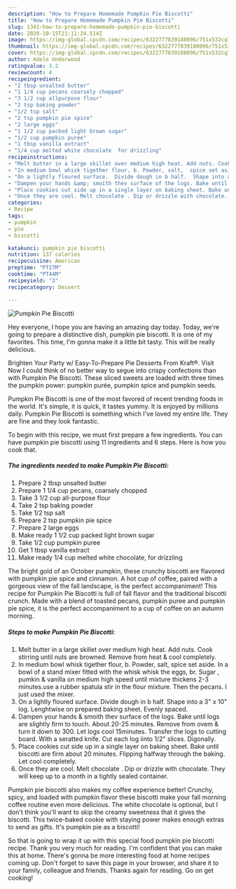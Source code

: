 ```yaml
---
description: "How to Prepare Homemade Pumpkin Pie Biscotti"
title: "How to Prepare Homemade Pumpkin Pie Biscotti"
slug: 1341-how-to-prepare-homemade-pumpkin-pie-biscotti
date: 2020-10-15T21:11:24.514Z
image: https://img-global.cpcdn.com/recipes/6322777839108096/751x532cq70/pumpkin-pie-biscotti-recipe-main-photo.jpg
thumbnail: https://img-global.cpcdn.com/recipes/6322777839108096/751x532cq70/pumpkin-pie-biscotti-recipe-main-photo.jpg
cover: https://img-global.cpcdn.com/recipes/6322777839108096/751x532cq70/pumpkin-pie-biscotti-recipe-main-photo.jpg
author: Adele Underwood
ratingvalue: 3.2
reviewcount: 4
recipeingredient:
- "2 tbsp unsalted butter"
- "1 1/4 cup pecans coarsely chopped"
- "3 1/2 cup allpurpose flour"
- "2 tsp baking powder"
- "1/2 tsp salt"
- "2 tsp pumpkin pie spice"
- "2 large eggs"
- "1 1/2 cup packed light brown sugar"
- "1/2 cup pumpkin puree"
- "1 tbsp vanilla extract"
- "1/4 cup melted white chocolate  for drizzling"
recipeinstructions:
- "Melt butter in a large skillet over medium high heat. Add nuts. Cook stirring until nuts are browned. Remove from heat &amp; cool completely."
- "In medium bowl whisk tigether flour, b. Powder, salt,  spice set aside. In a bowl of a stand mixer fitted with the whisk whisk the eggs, br. Sugar , pumkin &amp; vanilla on medium high speed until mixture thickens 2-3 minutes.use  a rubber spatula stir in the flour mixture. Then the pecans. I just used the mixer."
- "On a lightly floured surface.  Divide dough in b half.  Shape into a 3&#34; x 10&#34; log. Lenghtwise on prepared baking sheet. Evenly spaced."
- "Dampen your hands &amp; smoith thev surface of the logs. Bake until logs are slightly firm to touch.  About 20-25 minutes. Remove from ovem &amp; turn it down to 300. Let logs cool 15minutes. Transfer the logs to cutting board. With a seratted knife. Cut each log iinto 1/2&#34; slices. Digonally."
- "Place cookies cut side up in a single layer on baking sheet. Bake until biscotti are firm about 20 minutes. Flipping halfway through the baking. Let cool completely."
- "Once they are cool. Melt chocolate . Dip or drizzle with chocolate.  They will keep up to a month in a tightly sealed container."
categories:
- Recipe
tags:
- pumpkin
- pie
- biscotti

katakunci: pumpkin pie biscotti 
nutrition: 137 calories
recipecuisine: American
preptime: "PT27M"
cooktime: "PT44M"
recipeyield: "3"
recipecategory: Dessert

---
```



![Pumpkin Pie Biscotti](https://img-global.cpcdn.com/recipes/6322777839108096/751x532cq70/pumpkin-pie-biscotti-recipe-main-photo.jpg)

Hey everyone, I hope you are having an amazing day today. Today, we're going to prepare a distinctive dish, pumpkin pie biscotti. It is one of my favorites. This time, I'm gonna make it a little bit tasty. This will be really delicious.

Brighten Your Party w/ Easy-To-Prepare Pie Desserts From Kraft®. Visit Now I could think of no better way to segue into crispy confections than with Pumpkin Pie Biscotti. These sliced sweets are loaded with three times the pumpkin power: pumpkin purée, pumpkin spice and pumpkin seeds.

Pumpkin Pie Biscotti is one of the most favored of recent trending foods in the world. It's simple, it is quick, it tastes yummy. It is enjoyed by millions daily. Pumpkin Pie Biscotti is something which I've loved my entire life. They are fine and they look fantastic.


To begin with this recipe, we must first prepare a few ingredients. You can have pumpkin pie biscotti using 11 ingredients and 6 steps. Here is how you cook that.

<!--inarticleads1-->

##### The ingredients needed to make Pumpkin Pie Biscotti:

1. Prepare 2 tbsp unsalted butter
1. Prepare 1 1/4 cup pecans, coarsely chopped
1. Take 3 1/2 cup all-purpose flour
1. Take 2 tsp baking powder
1. Take 1/2 tsp salt
1. Prepare 2 tsp pumpkin pie spice
1. Prepare 2 large eggs
1. Make ready 1 1/2 cup packed light brown sugar
1. Take 1/2 cup pumpkin puree
1. Get 1 tbsp vanilla extract
1. Make ready 1/4 cup melted white chocolate,  for drizzling


The bright gold of an October pumpkin, these crunchy biscotti are flavored with pumpkin pie spice and cinnamon. A hot cup of coffee, paired with a gorgeous view of the fall landscape, is the perfect accompaniment! This recipe for Pumpkin Pie Biscotti is full of fall flavor and the traditional biscotti crunch. Made with a blend of toasted pecans, pumpkin puree and pumpkin pie spice, it is the perfect accompaniment to a cup of coffee on an autumn morning. 

<!--inarticleads2-->

##### Steps to make Pumpkin Pie Biscotti:

1. Melt butter in a large skillet over medium high heat. Add nuts. Cook stirring until nuts are browned. Remove from heat &amp; cool completely.
1. In medium bowl whisk tigether flour, b. Powder, salt,  spice set aside. In a bowl of a stand mixer fitted with the whisk whisk the eggs, br. Sugar , pumkin &amp; vanilla on medium high speed until mixture thickens 2-3 minutes.use  a rubber spatula stir in the flour mixture. Then the pecans. I just used the mixer.
1. On a lightly floured surface.  Divide dough in b half.  Shape into a 3&#34; x 10&#34; log. Lenghtwise on prepared baking sheet. Evenly spaced.
1. Dampen your hands &amp; smoith thev surface of the logs. Bake until logs are slightly firm to touch.  About 20-25 minutes. Remove from ovem &amp; turn it down to 300. Let logs cool 15minutes. Transfer the logs to cutting board. With a seratted knife. Cut each log iinto 1/2&#34; slices. Digonally.
1. Place cookies cut side up in a single layer on baking sheet. Bake until biscotti are firm about 20 minutes. Flipping halfway through the baking. Let cool completely.
1. Once they are cool. Melt chocolate . Dip or drizzle with chocolate.  They will keep up to a month in a tightly sealed container.


Pumpkin pie biscotti also makes my coffee experience better! Crunchy, spicy, and loaded with pumpkin flavor these biscotti make your fall morning coffee routine even more delicious. The white chocolate is optional, but I don&#39;t think you&#39;ll want to skip the creamy sweetness that it gives the biscotti. This twice-baked cookie with staying power makes enough extras to send as gifts. It&#39;s pumpkin pie as a biscotti! 

So that is going to wrap it up with this special food pumpkin pie biscotti recipe. Thank you very much for reading. I'm confident that you can make this at home. There's gonna be more interesting food at home recipes coming up. Don't forget to save this page in your browser, and share it to your family, colleague and friends. Thanks again for reading. Go on get cooking!
